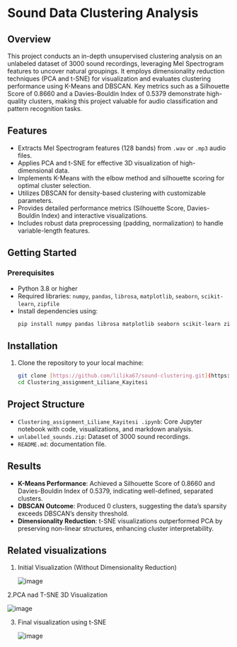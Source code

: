 # Sound Data Clustering Analysis

## Overview

This project conducts an in-depth unsupervised clustering analysis on an unlabeled dataset of 3000 sound recordings, leveraging Mel Spectrogram features to uncover natural groupings. It employs dimensionality reduction techniques (PCA and t-SNE) for visualization and evaluates clustering performance using K-Means and DBSCAN. Key metrics such as a Silhouette Score of 0.8660 and a Davies-Bouldin Index of 0.5379 demonstrate high-quality clusters, making this project valuable for audio classification and pattern recognition tasks.

## Features

- Extracts Mel Spectrogram features (128 bands) from `.wav` or `.mp3` audio files.
- Applies PCA and t-SNE for effective 3D visualization of high-dimensional data.
- Implements K-Means with the elbow method and silhouette scoring for optimal cluster selection.
- Utilizes DBSCAN for density-based clustering with customizable parameters.
- Provides detailed performance metrics (Silhouette Score, Davies-Bouldin Index) and interactive visualizations.
- Includes robust data preprocessing (padding, normalization) to handle variable-length features.

## Getting Started

### Prerequisites

- Python 3.8 or higher
- Required libraries: `numpy`, `pandas`, `librosa`, `matplotlib`, `seaborn`, `scikit-learn`, `zipfile`
- Install dependencies using:
  ```bash
  pip install numpy pandas librosa matplotlib seaborn scikit-learn zipfile

## Installation

1. Clone the repository to your local machine:
   ```bash
   git clone [https://github.com/lilika67/sound-clustering.git](https://github.com/lilika67/sound-clustering.git)
   cd Clustering_assignment_Liliane_Kayitesi
   
## Project Structure

- `Clustering_assignment_Liliane_Kayitesi .ipynb`: Core Jupyter notebook with code, visualizations, and markdown analysis.
- `unlabelled_sounds.zip`: Dataset of 3000 sound recordings.
- `README.md`:  documentation file.

## Results

- **K-Means Performance**: Achieved a Silhouette Score of 0.8660 and Davies-Bouldin Index of 0.5379, indicating well-defined, separated clusters.
- **DBSCAN Outcome**: Produced 0 clusters, suggesting the data’s sparsity exceeds DBSCAN’s density threshold.
- **Dimensionality Reduction**: t-SNE visualizations outperformed PCA by preserving non-linear structures, enhancing cluster interpretability.

## Related visualizations 

1. Initial Visualization (Without Dimensionality Reduction)

   ![image](https://github.com/user-attachments/assets/a68ace9d-d97f-423d-9ce7-530be44377bd)

2.PCA nad T-SNE 3D Visualization

![image](https://github.com/user-attachments/assets/ce60bbe1-cf71-49df-98ca-c766ae921d3d)

3. Final visualization using t-SNE

   ![image](https://github.com/user-attachments/assets/58cf8ef3-ea21-41f2-9226-b132a41469fb)



  
  
